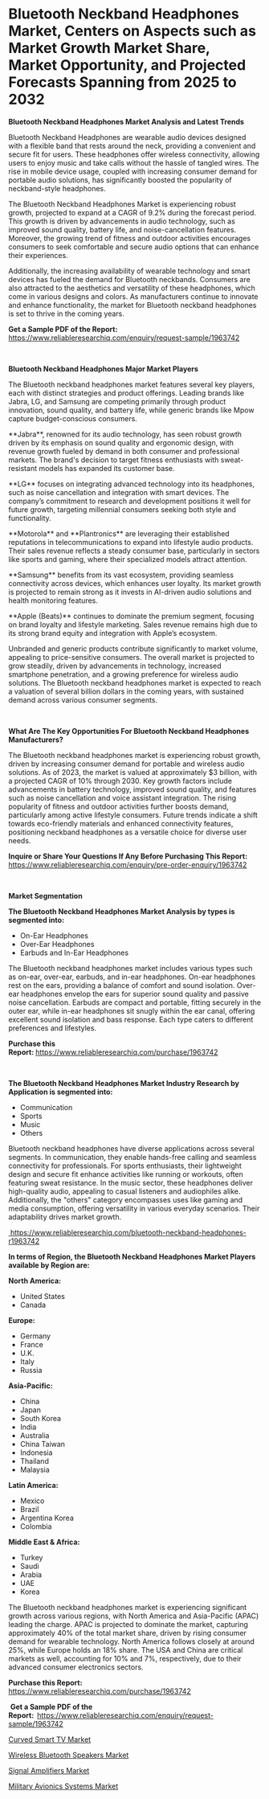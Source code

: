 <p><h1>Bluetooth Neckband Headphones Market, Centers on Aspects such as Market Growth Market Share, Market Opportunity, and Projected Forecasts Spanning from 2025 to 2032</h1></p><p><strong>Bluetooth Neckband Headphones Market Analysis and Latest Trends</strong></p>
<p><p>Bluetooth Neckband Headphones are wearable audio devices designed with a flexible band that rests around the neck, providing a convenient and secure fit for users. These headphones offer wireless connectivity, allowing users to enjoy music and take calls without the hassle of tangled wires. The rise in mobile device usage, coupled with increasing consumer demand for portable audio solutions, has significantly boosted the popularity of neckband-style headphones.</p><p>The Bluetooth Neckband Headphones Market is experiencing robust growth, projected to expand at a CAGR of 9.2% during the forecast period. This growth is driven by advancements in audio technology, such as improved sound quality, battery life, and noise-cancellation features. Moreover, the growing trend of fitness and outdoor activities encourages consumers to seek comfortable and secure audio options that can enhance their experiences.</p><p>Additionally, the increasing availability of wearable technology and smart devices has fueled the demand for Bluetooth neckbands. Consumers are also attracted to the aesthetics and versatility of these headphones, which come in various designs and colors. As manufacturers continue to innovate and enhance functionality, the market for Bluetooth neckband headphones is set to thrive in the coming years.</p></p>
<p><strong>Get a Sample PDF of the Report:&nbsp;</strong> <a href="https://www.reliableresearchiq.com/enquiry/request-sample/1963742?utm_campaign=120&utm_medium=2&utm_source=Github&utm_content=ia&utm_term=11022025&utm_id=bluetooth-neckband-headphones">https://www.reliableresearchiq.com/enquiry/request-sample/1963742</a></p>
<p>&nbsp;</p>
<p><strong>Bluetooth Neckband Headphones Major Market Players</strong></p>
<p><p>The Bluetooth neckband headphones market features several key players, each with distinct strategies and product offerings. Leading brands like Jabra, LG, and Samsung are competing primarily through product innovation, sound quality, and battery life, while generic brands like Mpow capture budget-conscious consumers.</p><p>**Jabra**, renowned for its audio technology, has seen robust growth driven by its emphasis on sound quality and ergonomic design, with revenue growth fueled by demand in both consumer and professional markets. The brand's decision to target fitness enthusiasts with sweat-resistant models has expanded its customer base.</p><p>**LG** focuses on integrating advanced technology into its headphones, such as noise cancellation and integration with smart devices. The company’s commitment to research and development positions it well for future growth, targeting millennial consumers seeking both style and functionality.</p><p>**Motorola** and **Plantronics** are leveraging their established reputations in telecommunications to expand into lifestyle audio products. Their sales revenue reflects a steady consumer base, particularly in sectors like sports and gaming, where their specialized models attract attention.</p><p>**Samsung** benefits from its vast ecosystem, providing seamless connectivity across devices, which enhances user loyalty. Its market growth is projected to remain strong as it invests in AI-driven audio solutions and health monitoring features.</p><p>**Apple (Beats)** continues to dominate the premium segment, focusing on brand loyalty and lifestyle marketing. Sales revenue remains high due to its strong brand equity and integration with Apple’s ecosystem.</p><p>Unbranded and generic products contribute significantly to market volume, appealing to price-sensitive consumers. The overall market is projected to grow steadily, driven by advancements in technology, increased smartphone penetration, and a growing preference for wireless audio solutions. The Bluetooth neckband headphones market is expected to reach a valuation of several billion dollars in the coming years, with sustained demand across various consumer segments.</p></p>
<p>&nbsp;</p>
<p><strong>What Are The Key Opportunities For Bluetooth Neckband Headphones Manufacturers?</strong></p>
<p><p>The Bluetooth neckband headphones market is experiencing robust growth, driven by increasing consumer demand for portable and wireless audio solutions. As of 2023, the market is valued at approximately $3 billion, with a projected CAGR of 10% through 2030. Key growth factors include advancements in battery technology, improved sound quality, and features such as noise cancellation and voice assistant integration. The rising popularity of fitness and outdoor activities further boosts demand, particularly among active lifestyle consumers. Future trends indicate a shift towards eco-friendly materials and enhanced connectivity features, positioning neckband headphones as a versatile choice for diverse user needs.</p></p>
<p><strong>Inquire or Share Your Questions If Any Before Purchasing This Report:</strong> <a href="https://www.reliableresearchiq.com/enquiry/pre-order-enquiry/1963742?utm_campaign=120&utm_medium=2&utm_source=Github&utm_content=ia&utm_term=11022025&utm_id=bluetooth-neckband-headphones">https://www.reliableresearchiq.com/enquiry/pre-order-enquiry/1963742</a></p>
<p>&nbsp;</p>
<p><strong>Market Segmentation</strong></p>
<p><strong>The Bluetooth Neckband Headphones Market Analysis by types is segmented into:</strong></p>
<p><ul><li>On-Ear Headphones</li><li>Over-Ear Headphones</li><li>Earbuds and In-Ear Headphones</li></ul></p>
<p><p>The Bluetooth neckband headphones market includes various types such as on-ear, over-ear, earbuds, and in-ear headphones. On-ear headphones rest on the ears, providing a balance of comfort and sound isolation. Over-ear headphones envelop the ears for superior sound quality and passive noise cancellation. Earbuds are compact and portable, fitting securely in the outer ear, while in-ear headphones sit snugly within the ear canal, offering excellent sound isolation and bass response. Each type caters to different preferences and lifestyles.</p></p>
<p><strong>Purchase this Report:&nbsp;</strong><a href="https://www.reliableresearchiq.com/purchase/1963742?utm_campaign=120&utm_medium=2&utm_source=Github&utm_content=ia&utm_term=11022025&utm_id=bluetooth-neckband-headphones">https://www.reliableresearchiq.com/purchase/1963742</a></p>
<p>&nbsp;</p>
<p><strong>The Bluetooth Neckband Headphones Market Industry Research by Application is segmented into:</strong></p>
<p><ul><li>Communication</li><li>Sports</li><li>Music</li><li>Others</li></ul></p>
<p><p>Bluetooth neckband headphones have diverse applications across several segments. In communication, they enable hands-free calling and seamless connectivity for professionals. For sports enthusiasts, their lightweight design and secure fit enhance activities like running or workouts, often featuring sweat resistance. In the music sector, these headphones deliver high-quality audio, appealing to casual listeners and audiophiles alike. Additionally, the "others" category encompasses uses like gaming and media consumption, offering versatility in various everyday scenarios. Their adaptability drives market growth.</p></p>
<p><a href="https://www.reliableresearchiq.com/bluetooth-neckband-headphones-r1963742?utm_campaign=120&utm_medium=2&utm_source=Github&utm_content=ia&utm_term=11022025&utm_id=bluetooth-neckband-headphones">&nbsp;https://www.reliableresearchiq.com/bluetooth-neckband-headphones-r1963742</a></p>
<p><strong>In terms of Region, the Bluetooth Neckband Headphones Market Players available by Region are:</strong></p>
<p>
    <p> <strong> North America: </strong>
        <ul>
            <li>United States</li>
            <li>Canada</li>
        </ul>
        </p> 
    <p> <strong> Europe: </strong>
        <ul>
            <li>Germany</li>
            <li>France</li>
            <li>U.K.</li>
            <li>Italy</li>
            <li>Russia</li>
        </ul>
        </p> 
    <p> <strong> Asia-Pacific: </strong>
        <ul>
            <li>China</li>
            <li>Japan</li>
            <li>South Korea</li>
            <li>India</li>
            <li>Australia</li>
            <li>China Taiwan</li>
            <li>Indonesia</li>
            <li>Thailand</li>
            <li>Malaysia</li>
        </ul>
        </p> 
    <p> <strong> Latin America: </strong>
        <ul>
            <li>Mexico</li>
            <li>Brazil</li>
            <li>Argentina Korea</li>
            <li>Colombia</li>
        </ul>
        </p> 
    <p> <strong> Middle East & Africa: </strong>
        <ul>
            <li>Turkey</li>
            <li>Saudi</li>
            <li>Arabia</li>
            <li>UAE</li>
            <li>Korea</li>
        </ul>
    </p>
    </p>
<p><p>The Bluetooth neckband headphones market is experiencing significant growth across various regions, with North America and Asia-Pacific (APAC) leading the charge. APAC is projected to dominate the market, capturing approximately 40% of the total market share, driven by rising consumer demand for wearable technology. North America follows closely at around 25%, while Europe holds an 18% share. The USA and China are critical markets as well, accounting for 10% and 7%, respectively, due to their advanced consumer electronics sectors.</p></p>
<p><strong>Purchase this Report: </strong><a href="https://www.reliableresearchiq.com/purchase/1963742?utm_campaign=120&utm_medium=2&utm_source=Github&utm_content=ia&utm_term=11022025&utm_id=bluetooth-neckband-headphones">https://www.reliableresearchiq.com/purchase/1963742</a></p>
<p>&nbsp;<strong>Get a Sample PDF of the Report:&nbsp;&nbsp;</strong><a href="https://www.reliableresearchiq.com/enquiry/request-sample/1963742?utm_campaign=120&utm_medium=2&utm_source=Github&utm_content=ia&utm_term=11022025&utm_id=bluetooth-neckband-headphones">https://www.reliableresearchiq.com/enquiry/request-sample/1963742</a></p>
<p><strong></strong></p>
<p><p><a href="https://github.com/samesdufloiw/Market-Research-Report-List-1/blob/main/curved-smart-tv-market.md?utm_campaign=120&utm_medium=2&utm_source=Github&utm_content=ia&utm_term=11022025&utm_id=bluetooth-neckband-headphones">Curved Smart TV Market</a></p><p><a href="https://github.com/balerjossi24/Market-Research-Report-List-1/blob/main/wireless-bluetooth-speakers-market.md?utm_campaign=120&utm_medium=2&utm_source=Github&utm_content=ia&utm_term=11022025&utm_id=bluetooth-neckband-headphones">Wireless Bluetooth Speakers Market</a></p><p><a href="https://github.com/porstheftyux/Market-Research-Report-List-1/blob/main/signal-amplifiers-market.md?utm_campaign=120&utm_medium=2&utm_source=Github&utm_content=ia&utm_term=11022025&utm_id=bluetooth-neckband-headphones">Signal Amplifiers Market</a></p><p><a href="https://github.com/jamesgomez337/Market-Research-Report-List-1/blob/main/military-avionics-systems-market.md?utm_campaign=120&utm_medium=2&utm_source=Github&utm_content=ia&utm_term=11022025&utm_id=bluetooth-neckband-headphones">Military Avionics Systems Market</a></p></p>